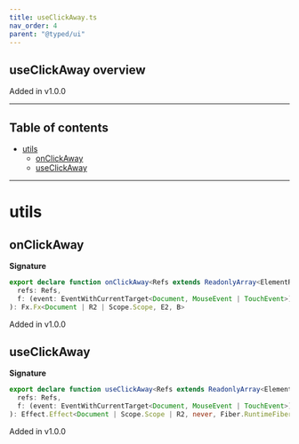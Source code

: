 ```yaml
---
title: useClickAway.ts
nav_order: 4
parent: "@typed/ui"
---
```


## useClickAway overview

Added in v1.0.0

---

<h2 class="text-delta">Table of contents</h2>

- [utils](#utils)
  - [onClickAway](#onclickaway)
  - [useClickAway](#useclickaway)

---

# utils

## onClickAway

**Signature**

```ts
export declare function onClickAway<Refs extends ReadonlyArray<ElementRef.ElementRef<any>>, R2, E2, B>(
  refs: Refs,
  f: (event: EventWithCurrentTarget<Document, MouseEvent | TouchEvent>) => Effect.Effect<R2, E2, B>
): Fx.Fx<Document | R2 | Scope.Scope, E2, B>
```

Added in v1.0.0

## useClickAway

**Signature**

```ts
export declare function useClickAway<Refs extends ReadonlyArray<ElementRef.ElementRef<any>>, R2>(
  refs: Refs,
  f: (event: EventWithCurrentTarget<Document, MouseEvent | TouchEvent>) => Effect.Effect<R2, never, unknown>
): Effect.Effect<Document | Scope.Scope | R2, never, Fiber.RuntimeFiber<never, void>>
```

Added in v1.0.0

